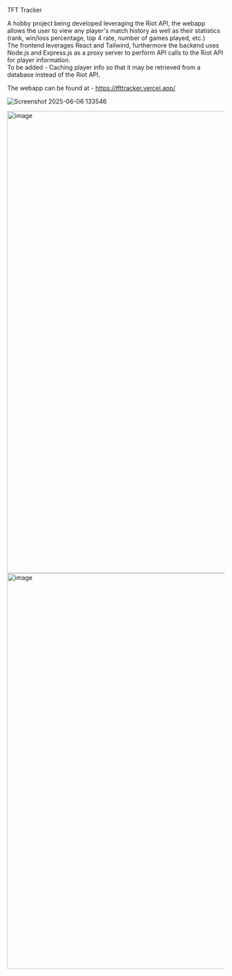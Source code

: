 TFT Tracker

A hobby project being developed leveraging the Riot API, the webapp allows the user to view any player's match history as well as their statistics (rank, win/loss percentage, top 4 rate, number of games played, etc.)
<br>
The frontend leverages React and Tailwind, furthermore the backend uses Node.js and Express.js as a proxy server to perform API calls to the Riot API for player information.
<br>
To be added - 
Caching player info so that it may be retrieved from a database instead of the Riot API.

The webapp can be found at - https://tfttracker.vercel.app/


![Screenshot 2025-06-06 133546](https://github.com/user-attachments/assets/0ea28b70-d245-43f6-a062-c68d7d607429)

<img width="2306" height="1071" alt="image" src="https://github.com/user-attachments/assets/92047ae2-1952-4036-8032-42cf9c415bbe" />

<img width="1896" height="918" alt="image" src="https://github.com/user-attachments/assets/f7ab5abe-140c-4c89-8c97-e247108c4a5c" />



